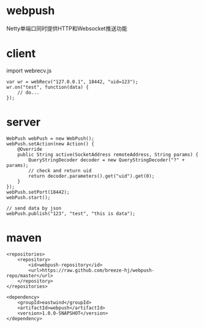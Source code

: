 # webpush
Netty单端口同时提供HTTP和Websocket推送功能

# client
import webrecv.js

	var wr = webRecv("127.0.0.1", 18442, "uid=123");
	wr.on("test", function(data) {
		// do...
	});
	
# server
	WebPush webPush = new WebPush();
	webPush.setAction(new Action() {
		@Override
		public String active(SocketAddress remoteAddress, String params) {
			QueryStringDecoder decoder = new QueryStringDecoder("?" + params);
			// check and return uid
			return decoder.parameters().get("uid").get(0);
		}
	});
	webPush.setPort(18442);
	webPush.start();
	
	// send data by json
	webPush.publish("123", "test", "this is data");

# maven
	<repositories>
		<repository>
			<id>webpush-repository</id>
			<url>https://raw.github.com/breeze-hj/webpush-repo/master</url>
		</repository>
	</repositories>
	
	<dependency>
		<groupId>eastwind</groupId>
		<artifactId>webpush</artifactId>
		<version>1.0.0-SNAPSHOT</version>
	</dependency>
